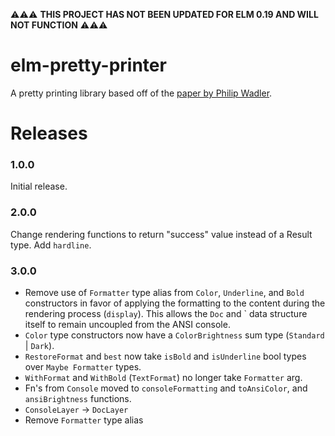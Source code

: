 ⚠️⚠️⚠️ **THIS PROJECT HAS NOT BEEN UPDATED FOR ELM 0.19 AND WILL NOT FUNCTION** ⚠️⚠️⚠️


# elm-pretty-printer

A pretty printing library based off of the [paper by Philip Wadler](https://homepages.inf.ed.ac.uk/wadler/papers/prettier/prettier.pdf).


# Releases
### 1.0.0

Initial release.

### 2.0.0

Change rendering functions to return "success" value instead of a Result type. Add `hardline`.

### 3.0.0

- Remove use of `Formatter` type alias from `Color`, `Underline`, and `Bold` constructors in favor of applying the formatting to the content during the rendering process (`display`). This allows the `Doc` and ` data structure itself to remain uncoupled from the ANSI console.
- `Color` type constructors now have a `ColorBrightness` sum type (`Standard` | `Dark`).
- `RestoreFormat` and `best` now take `isBold` and `isUnderline` bool types over `Maybe Formatter` types.
- `WithFormat` and `WithBold` (`TextFormat`) no longer take `Formatter` arg.
- Fn's from `Console` moved to `consoleFormatting` and `toAnsiColor`, and `ansiBrightness` functions.
- `ConsoleLayer` -> `DocLayer`
- Remove `Formatter` type alias
